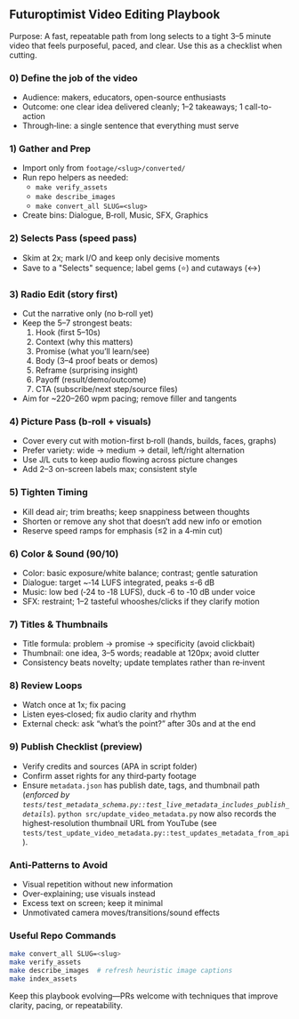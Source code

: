 ## Futuroptimist Video Editing Playbook

Purpose: A fast, repeatable path from long selects to a tight 3–5 minute video that feels purposeful, paced, and clear. Use this as a checklist when cutting.

### 0) Define the job of the video
- Audience: makers, educators, open-source enthusiasts
- Outcome: one clear idea delivered cleanly; 1–2 takeaways; 1 call-to-action
- Through‑line: a single sentence that everything must serve

### 1) Gather and Prep
- Import only from `footage/<slug>/converted/`
- Run repo helpers as needed:
  - `make verify_assets`
  - `make describe_images`
  - `make convert_all SLUG=<slug>`
- Create bins: Dialogue, B‑roll, Music, SFX, Graphics

### 2) Selects Pass (speed pass)
- Skim at 2x; mark I/O and keep only decisive moments
- Save to a "Selects" sequence; label gems (⭐) and cutaways (↔)

### 3) Radio Edit (story first)
- Cut the narrative only (no b‑roll yet)
- Keep the 5–7 strongest beats:
  1. Hook (first 5–10s)
  2. Context (why this matters)
  3. Promise (what you’ll learn/see)
  4. Body (3–4 proof beats or demos)
  5. Reframe (surprising insight)
  6. Payoff (result/demo/outcome)
  7. CTA (subscribe/next step/source files)
- Aim for ~220–260 wpm pacing; remove filler and tangents

### 4) Picture Pass (b‑roll + visuals)
- Cover every cut with motion-first b‑roll (hands, builds, faces, graphs)
- Prefer variety: wide → medium → detail, left/right alternation
- Use J/L cuts to keep audio flowing across picture changes
- Add 2–3 on-screen labels max; consistent style

### 5) Tighten Timing
- Kill dead air; trim breaths; keep snappiness between thoughts
- Shorten or remove any shot that doesn’t add new info or emotion
- Reserve speed ramps for emphasis (≤2 in a 4‑min cut)

### 6) Color & Sound (90/10)
- Color: basic exposure/white balance; contrast; gentle saturation
- Dialogue: target ~‑14 LUFS integrated, peaks ≤‑6 dB
- Music: low bed (‑24 to ‑18 LUFS), duck ‑6 to ‑10 dB under voice
- SFX: restraint; 1–2 tasteful whooshes/clicks if they clarify motion

### 7) Titles & Thumbnails
- Title formula: problem → promise → specificity (avoid clickbait)
- Thumbnail: one idea, 3–5 words; readable at 120px; avoid clutter
- Consistency beats novelty; update templates rather than re‑invent

### 8) Review Loops
- Watch once at 1x; fix pacing
- Listen eyes‑closed; fix audio clarity and rhythm
- External check: ask “what’s the point?” after 30s and at the end

### 9) Publish Checklist (preview)
- Verify credits and sources (APA in script folder)
- Confirm asset rights for any third‑party footage
- Ensure `metadata.json` has publish date, tags, and thumbnail path
  (_enforced by `tests/test_metadata_schema.py::test_live_metadata_includes_publish_details`_).
  `python src/update_video_metadata.py` now also records the highest-resolution
  thumbnail URL from YouTube (see
  `tests/test_update_video_metadata.py::test_updates_metadata_from_api`).

### Anti‑Patterns to Avoid
- Visual repetition without new information
- Over-explaining; use visuals instead
- Excess text on screen; keep it minimal
- Unmotivated camera moves/transitions/sound effects

### Useful Repo Commands
```bash
make convert_all SLUG=<slug>
make verify_assets
make describe_images  # refresh heuristic image captions
make index_assets
```

Keep this playbook evolving—PRs welcome with techniques that improve clarity, pacing, or repeatability.
